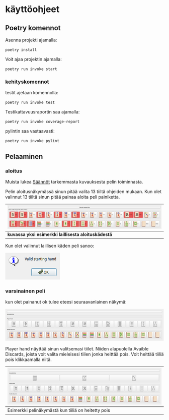 # käyttöohjeet

## Poetry komennot
Asenna projekti ajamalla:
```
poetry install
```

Voit ajaa projektin ajamalla:
```
poetry run invoke start
```

### kehityskomennot

testit ajetaan komennolla:
```
poetry run invoke test
```
Testikattavuusraportin saa ajamalla:
```
poetry run invoke coverage-report
```
pylintin saa vastaavasti:
```
poetry run invoke pylint
```

## Pelaaminen

### aloitus
Muista lukea [Säännöt](./saannot.md) tarkemmasta kuvauksesta pelin toiminnasta.

Pelin aloitusnäkymässä sinun pitää valita 13 tiiltä ohjeiden mukaan. Kun olet valinnut 13 tiiltä sinun pitää painaa aloita peli painiketta.

| ![esimerkki aloitus](./kuvat/kayttoohje-aloitus.png) |
| --- |
| __kuvassa yksi esimerkki laillisesta aloituskädestä__ |

Kun olet valinnut laillisen käden peli sanoo:

![valid hand](./kuvat/kayttoohje-hyvaksytty.png)

### varsinainen peli

kun olet painanut ok tulee eteesi seuraavanlainen näkymä:

![pelaamisnäkymä](./kuvat/kayttoohje-pelaaminen.png)

Player hand näyttää sinun valitsemasi tiilet. Niiden alapuolella Avaible Discards, joista voit valita mieleisesi tiilen jonka heittää pois. Voit heittää tiiliä pois klikkaamalla niitä.

| ![diskitty](./kuvat/kayttoohje-diskaaminen.png) |
| --- |
| Esimerkki pelinäkymästä kun tiiliä on heitetty pois |
